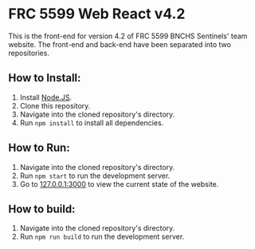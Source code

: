 # FRC 5599 Web React v4.2
 
This is the front-end for version 4.2 of FRC 5599 BNCHS Sentinels' team website. The front-end and back-end have been separated into two repositories.

## How to Install:
1. Install [Node.JS](https://nodejs.dev).
2. Clone this repository.
3. Navigate into the cloned repository's directory.
4. Run `npm install` to install all dependencies.

## How to Run:
1. Navigate into the cloned repository's directory.
2. Run `npm start` to run the development server.
3. Go to [127.0.0.1:3000](http://127.0.0.1:3000) to view the current state of the website.

## How to build:
1. Navigate into the cloned repository's directory.
2. Run `npm run build` to run the development server.
